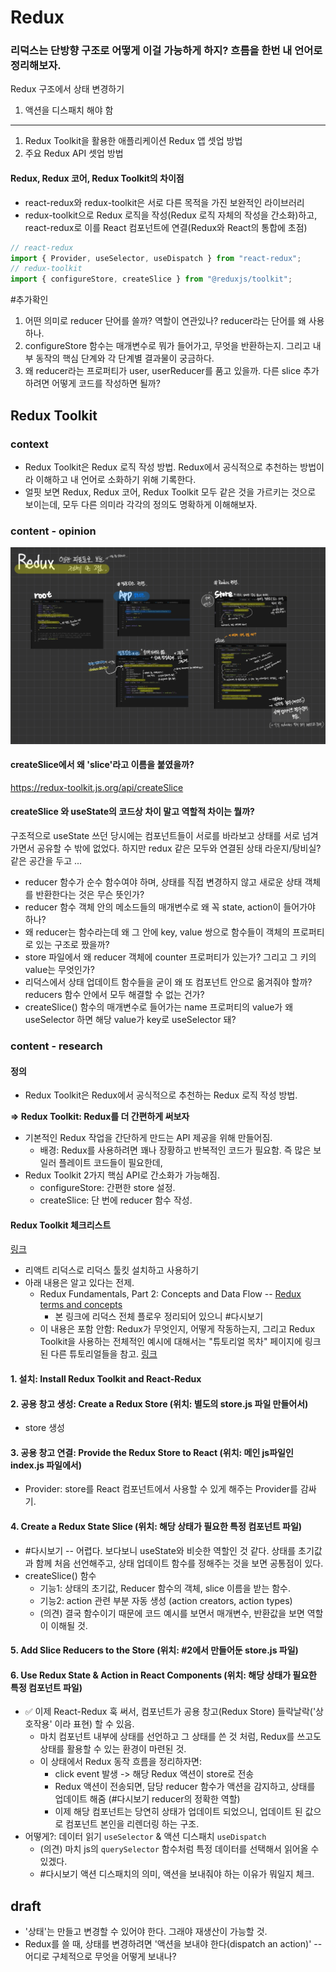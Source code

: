 # Redux

### 리덕스는 단방향 구조로 어떻게 이걸 가능하게 하지? 흐름을 한번 내 언어로 정리해보자.

Redux 구조에서 상태 변경하기

1. 액션을 디스패치 해야 함

***

1. Redux Toolkit을 활용한 애플리케이션 Redux 앱 셋업 방법
2. 주요 Redux API 셋업 방법

#### Redux, Redux 코어, Redux Toolkit의 차이점

* react-redux와 redux-toolkit은 서로 다른 목적을 가진 보완적인 라이브러리
* redux-toolkit으로 Redux 로직을 작성(Redux 로직 자체의 작성을 간소화)하고, react-redux로 이를 React 컴포넌트에 연결(Redux와 React의 통합에 초점)

```js
// react-redux
import { Provider, useSelector, useDispatch } from "react-redux";
// redux-toolkit
import { configureStore, createSlice } from "@reduxjs/toolkit";
```

\#추가확인

1. 어떤 의미로 reducer 단어를 쓸까? 역할이 연관있나? reducer라는 단어를 왜 사용하나.
2. configureStore 함수는 매개변수로 뭐가 들어가고, 무엇을 반환하는지. 그리고 내부 동작의 핵심 단계와 각 단계별 결과물이 궁금하다.
3. 왜 reducer라는 프로퍼티가 user, userReducer를 품고 있을까. 다른 slice 추가하려면 어떻게 코드를 작성하면 될까?



## Redux Toolkit

### context

* Redux Toolkit은 Redux 로직 작성 방법. Redux에서 공식적으로 추천하는 방법이라 이해하고 내 언어로 소화하기 위해 기록한다.
* 얼핏 보면 Redux, Redux 코어, Redux Toolkit 모두 같은 것을 가르키는 것으로 보이는데, 모두 다른 의미라 각각의 정의도 명확하게 이해해보자.

### content - opinion

![react-redux-realtionship](../../assets/react-redux-files-overview.jpg)

#### createSlice에서 왜 'slice'라고 이름을 붙였을까?

https://redux-toolkit.js.org/api/createSlice

#### createSlice 와 useState의 코드상 차이 말고 역할적 차이는 뭘까?

구조적으로 useState 쓰던 당시에는 컴포넌트들이 서로를 바라보고 상태를 서로 넘겨가면서 공유할 수 밖에 없었다. 하지만 redux 같은 모두와 연결된 상태 라운지/탕비실? 같은 공간을 두고 ...

* reducer 함수가 순수 함수여야 하며, 상태를 직접 변경하지 않고 새로운 상태 객체를 반환한다는 것은 무슨 뜻인가?
* reducer 함수 객체 안의 메소드들의 매개변수로 왜 꼭 state, action이 들어가야 하나?
* 왜 reducer는 함수라는데 왜 그 안에 key, value 쌍으로 함수들이 객체의 프로퍼티로 있는 구조로 짰을까?
* store 파일에서 왜 reducer 객체에 counter 프로퍼티가 있는가? 그리고 그 키의 value는 무엇인가?
* 리덕스에서 상태 업데이트 함수들을 굳이 왜 또 컴포넌트 안으로 옮겨줘야 할까? reducers 함수 안에서 모두 해결할 수 없는 건가?
* createSlice() 함수의 매개변수로 들어가는 name 프로퍼티의 value가 왜 useSelector 하면 해당 value가 key로 useSelector 돼?

### content - research

#### 정의

* Redux Toolkit은 Redux에서 공식적으로 추천하는 Redux 로직 작성 방법.

**=> Redux Toolkit: Redux를 더 간편하게 써보자**

* 기본적인 Redux 작업을 간단하게 만드는 API 제공을 위해 만들어짐.
  * 배경: Redux를 사용하려면 꽤나 장황하고 반복적인 코드가 필요함. 즉 많은 보일러 플레이트 코드들이 필요한데,
* Redux Toolkit 2가지 핵심 API로 간소화가 가능해짐.
  * configureStore: 간편한 store 설정.
  * createSlice: 단 번에 reducer 함수 작성.

#### Redux Toolkit 체크리스트

[링크](https://ko.redux.js.org/tutorials/quick-start/)

* 리액트 리덕스로 리덕스 툴킷 설치하고 사용하기
* 아래 내용은 알고 있다는 전제.
  * Redux Fundamentals, Part 2: Concepts and Data Flow -- [Redux terms and concepts](https://redux.js.org/tutorials/fundamentals/part-2-concepts-data-flow)
    * 본 링크에 리덕스 전체 플로우 정리되어 있으니 #다시보기
  * 이 내용은 포함 안함: Redux가 무엇인지, 어떻게 작동하는지, 그리고 Redux Toolkit을 사용하는 전체적인 예시에 대해서는 "튜토리얼 목차" 페이지에 링크된 다른 튜토리얼들을 참고. [링크](https://ko.redux.js.org/tutorials/index)

#### 1. 설치: Install Redux Toolkit and React-Redux

#### 2. 공용 창고 생성: Create a Redux Store (위치: 별도의 store.js 파일 만들어서)

* store 생성

#### 3. 공용 창고 연결: Provide the Redux Store to React (위치: 메인 js파일인 index.js 파일에서)

* Provider: store를 React 컴포넌트에서 사용할 수 있게 해주는 Provider를 감싸기.

#### 4. Create a Redux State Slice (위치: 해당 상태가 필요한 특정 컴포넌트 파일)

* \#다시보기 -- 어렵다. 보다보니 useState와 비슷한 역할인 것 같다. 상태를 초기값과 함께 처음 선언해주고, 상태 업데이트 함수를 정해주는 것을 보면 공통점이 있다.
* createSlice() 함수
  * 기능1: 상태의 초기값, Reducer 함수의 객체, slice 이름을 받는 함수.
  * 기능2: action 관련 부분 자동 생성 (action creators, action types)
  * (의견) 결국 함수이기 때문에 코드 예시를 보면서 매개변수, 반환값을 보면 역할이 이해될 것.

#### 5. Add Slice Reducers to the Store (위치: #2에서 만들어둔 store.js 파일)

#### 6. Use Redux State & Action in React Components (위치: 해당 상태가 필요한 특정 컴포넌트 파일)

* ✅ 이제 React-Redux 훅 써서, 컴포넌트가 공용 창고(Redux Store) 들락날락('상호작용' 이라 표현) 할 수 있음.
  * 마치 컴포넌트 내부에 상태를 선언하고 그 상태를 쓴 것 처럼, Redux를 쓰고도 상태를 활용할 수 있는 환경이 마련된 것.
  * 이 상태에서 Redux 동작 흐름을 정리하자면:
    * click event 발생 -> 해당 Redux 액션이 store로 전송
    * Redux 액션이 전송되면, 담당 reducer 함수가 액션을 감지하고, 상태를 업데이트 해줌 (#다시보기 reducer의 정확한 역할)
    * 이제 해당 컴포넌트는 당연히 상태가 업데이트 되었으니, 업데이트 된 값으로 컴포넌트 본인을 리렌더링 하는 구조.
* 어떻게?: 데이터 읽기 `useSelector` & 액션 디스패치 `useDispatch`
  * (의견) 마치 js의 `querySelector` 함수처럼 특정 데이터를 선택해서 읽어올 수 있겠다.
  * \#다시보기 액션 디스패치의 의미, 액션을 보내줘야 하는 이유가 뭐일지 체크.

## draft

* '상태'는 만들고 변경할 수 있어야 한다. 그래야 재생산이 가능할 것.
* Redux를 쓸 때, 상태를 변경하려면 '액션을 보내야 한다(dispatch an action)' -- 어디로 구체적으로 무엇을 어떻게 보내나?
